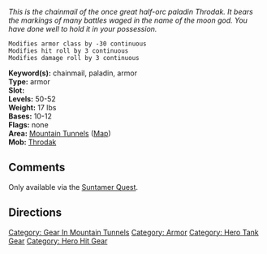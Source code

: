 *This is the chainmail of the once great half-orc paladin Throdak. It
bears the markings of many battles waged in the name of the moon god.
You have done well to hold it in your possession.*

`Modifies armor class by -30 continuous`  
`Modifies hit roll by 3 continuous`  
`Modifies damage roll by 3 continuous`

**Keyword(s):** chainmail, paladin, armor  
**Type:** armor  
**Slot:** <on body>  
**Levels:** 50-52  
**Weight:** 17 lbs  
**Bases:** 10-12  
**Flags:** none  
**Area:** [Mountain Tunnels](:Category:Mountain_Tunnels "wikilink")
([Map](Mountain_Tunnels_Map "wikilink"))  
**Mob:** [Throdak](Throdak "wikilink")  

## Comments

Only available via the [Suntamer Quest](Suntamer_Quest "wikilink").

## Directions

[Category: Gear In Mountain
Tunnels](Category:_Gear_In_Mountain_Tunnels "wikilink") [Category:
Armor](Category:_Armor "wikilink") [Category: Hero Tank
Gear](Category:_Hero_Tank_Gear "wikilink") [Category: Hero Hit
Gear](Category:_Hero_Hit_Gear "wikilink")
